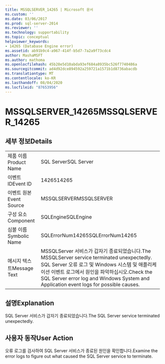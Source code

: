 ```yaml
---
title: MSSQLSERVER_14265 | Microsoft 문서
ms.custom: ''
ms.date: 03/06/2017
ms.prod: sql-server-2014
ms.reviewer: ''
ms.technology: supportability
ms.topic: conceptual
helpviewer_keywords:
- 14265 (Database Engine error)
ms.assetid: ab91b9c4-a967-414f-b5d7-7a2a9f73cdc4
author: MashaMSFT
ms.author: mathoma
ms.openlocfilehash: 45b28e5d10abda93ef684a8935bc526f7740486a
ms.sourcegitcommit: ad4d92dce894592a259721a1571b1d8736abacdb
ms.translationtype: MT
ms.contentlocale: ko-KR
ms.lasthandoff: 08/04/2020
ms.locfileid: "87653956"
---
```

# <a name="mssqlserver_14265"></a><span data-ttu-id="33a83-102">MSSQLSERVER_14265</span><span class="sxs-lookup"><span data-stu-id="33a83-102">MSSQLSERVER_14265</span></span>
    
## <a name="details"></a><span data-ttu-id="33a83-103">세부 정보</span><span class="sxs-lookup"><span data-stu-id="33a83-103">Details</span></span>  
  
|||  
|-|-|  
|<span data-ttu-id="33a83-104">제품 이름</span><span class="sxs-lookup"><span data-stu-id="33a83-104">Product Name</span></span>|<span data-ttu-id="33a83-105">SQL Server</span><span class="sxs-lookup"><span data-stu-id="33a83-105">SQL Server</span></span>|  
|<span data-ttu-id="33a83-106">이벤트 ID</span><span class="sxs-lookup"><span data-stu-id="33a83-106">Event ID</span></span>|<span data-ttu-id="33a83-107">14265</span><span class="sxs-lookup"><span data-stu-id="33a83-107">14265</span></span>|  
|<span data-ttu-id="33a83-108">이벤트 원본</span><span class="sxs-lookup"><span data-stu-id="33a83-108">Event Source</span></span>|<span data-ttu-id="33a83-109">MSSQLSERVER</span><span class="sxs-lookup"><span data-stu-id="33a83-109">MSSQLSERVER</span></span>|  
|<span data-ttu-id="33a83-110">구성 요소</span><span class="sxs-lookup"><span data-stu-id="33a83-110">Component</span></span>|<span data-ttu-id="33a83-111">SQLEngine</span><span class="sxs-lookup"><span data-stu-id="33a83-111">SQLEngine</span></span>|  
|<span data-ttu-id="33a83-112">심볼 이름</span><span class="sxs-lookup"><span data-stu-id="33a83-112">Symbolic Name</span></span>|<span data-ttu-id="33a83-113">SQLErrorNum14265</span><span class="sxs-lookup"><span data-stu-id="33a83-113">SQLErrorNum14265</span></span>|  
|<span data-ttu-id="33a83-114">메시지 텍스트</span><span class="sxs-lookup"><span data-stu-id="33a83-114">Message Text</span></span>|<span data-ttu-id="33a83-115">MSSQLServer 서비스가 갑자기 종료되었습니다.</span><span class="sxs-lookup"><span data-stu-id="33a83-115">The MSSQLServer service terminated unexpectedly.</span></span> <span data-ttu-id="33a83-116">SQL Server 오류 로그 및 Windows 시스템 및 애플리케이션 이벤트 로그에서 원인을 파악하십시오.</span><span class="sxs-lookup"><span data-stu-id="33a83-116">Check the SQL Server error log and Windows System and Application event logs for possible causes.</span></span>|  
  
## <a name="explanation"></a><span data-ttu-id="33a83-117">설명</span><span class="sxs-lookup"><span data-stu-id="33a83-117">Explanation</span></span>  
 <span data-ttu-id="33a83-118">SQL Server 서비스가 갑자기 종료되었습니다.</span><span class="sxs-lookup"><span data-stu-id="33a83-118">The SQL Server service terminated unexpectedly.</span></span>  
  
## <a name="user-action"></a><span data-ttu-id="33a83-119">사용자 동작</span><span class="sxs-lookup"><span data-stu-id="33a83-119">User Action</span></span>  
 <span data-ttu-id="33a83-120">오류 로그를 검사하여 SQL Server 서비스가 종료된 원인을 확인합니다.</span><span class="sxs-lookup"><span data-stu-id="33a83-120">Examine the error logs to figure out what caused the SQL Server service to terminate.</span></span>  
  
  
